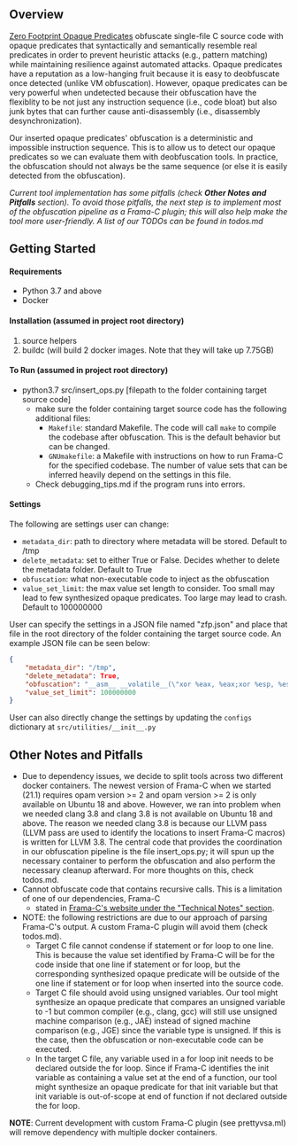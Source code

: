 ## Overview

[Zero Footprint Opaque Predicates](https://rdcu.be/cpnNf) obfuscate single-file C source code with opaque predicates that syntactically and semantically resemble real predicates in order to prevent heuristic attacks (e.g., pattern matching) while maintaining resilience against automated attacks. Opaque predicates have a reputation as a low-hanging fruit because it is easy to deobfuscate once detected (unlike VM obfuscation). However, opaque predicates can be very powerful when undetected because their obfuscation have the flexiblity to be not just any instruction sequence (i.e., code bloat) but also junk bytes that can further cause anti-disassembly (i.e., disassembly desynchronization).

Our inserted opaque predicates' obfuscation is a deterministic and impossible instruction sequence. This is to allow us to detect our opaque predicates so we can evaluate them with deobfuscation tools. In practice, the obfuscation should not always be the same sequence (or else it is easily detected from the obfuscation). 

_Current tool implementation has some pitfalls (check <b>Other Notes and Pitfalls</b> section). To avoid those pitfalls, the next step is to implement most of the obfuscation pipeline as a Frama-C plugin; this will also help make the tool more user-friendly. A list of our TODOs can be found in todos.md_

## Getting Started

#### Requirements
* Python 3.7 and above
* Docker 

#### Installation (assumed in project root directory)
1. source helpers
2. buildc (will build 2 docker images. Note that they will take up 7.75GB)

#### To Run (assumed in project root directory)
* python3.7 src/insert\_ops.py [filepath to the folder containing target source code]
  * make sure the folder containing target source code has the following additional files: 
    * `Makefile`: standard Makefile. The code will call `make` to compile the codebase after obfuscation. This is the default behavior but can be changed. 
    * `GNUmakefile`: a Makefile with instructions on how to run Frama-C for the specified codebase. The number of value sets that can be inferred heavily depend on the settings in this file.
  * Check debugging\_tips.md if the program runs into errors.

#### Settings
The following are settings user can change:
* `metadata_dir`: path to directory where metadata will be stored. Default to /tmp
* `delete_metadata`: set to either True or False. Decides whether to delete the metadata folder. Default to True
* `obfuscation`: what non-executable code to inject as the obfuscation
* `value_set_limit`: the max value set length to consider. Too small may lead to few synthesized opaque predicates. Too large may lead to crash. Default to 100000000

User can specify the settings in a JSON file named "zfp.json" and place that file in the root directory of the folder containing the target source code. An example JSON file can be seen below:
```json
{
    "metadata_dir": "/tmp",
    "delete_metadata": True,
    "obfuscation": "__asm__ __volatile__(\"xor %eax, %eax;xor %esp, %esp;xor %ebp, %ebp; add %eax, %esp;\");",
    "value_set_limit": 100000000
}
```

User can also directly change the settings by updating the `configs` dictionary  at `src/utilities/__init__.py`

## Other Notes and Pitfalls

* Due to dependency issues, we decide to split tools across two different docker containers. The newest version of Frama-C when we started (21.1) requires opam version >= 2 and opam version >= 2 is only available on Ubuntu 18 and above. However, we ran into problem when we needed clang 3.8 and clang 3.8 is not available on Ubuntu 18 and above. The reason we needed clang 3.8 is because our LLVM pass (LLVM pass are used to identify the locations to insert Frama-C macros) is written for LLVM 3.8. The central code that provides the coordination in our obfuscation pipeline is the file insert\_ops.py; it will spun up the necessary container to perform the obfuscation and also perform the necessary cleanup afterward. For more thoughts on this, check todos.md.
* Cannot obfuscate code that contains recursive calls. This is a limitation of one of our dependencies, Frama-C
  * stated in [Frama-C's website under the "Technical Notes" section](https://www.frama-c.com/fc-plugins/eva.html).
* NOTE: the following restrictions are due to our approach of parsing Frama-C's output. A custom Frama-C plugin will avoid them (check todos.md).
  * Target C file cannot condense if statement or for loop to one line. This is because the value set identified by Frama-C will be for the code inside that one line if statement or for loop, but the corresponding synthesized opaque predicate will be outside of the one line if statement or for loop when inserted into the source code.
  * Target C file should avoid using unsigned variables. Our tool might synthesize an opaque predicate that compares an unsigned variable to -1 but common compiler (e.g., clang, gcc) will still use unsigned machine comparison (e.g., JAE) instead of signed machine comparison (e.g., JGE) since the variable type is unsigned. If this is the case, then the obfuscation or non-executable code can be executed.
  * In the target C file, any variable used in a for loop init needs to be declared outside the for loop. Since if Frama-C identifies the init variable as containing a value set at the end of a function, our tool might synthesize an opaque predicate for that init variable but that init variable is out-of-scope at end of function if not declared outside the for loop.

__NOTE__: Current development with custom Frama-C plugin (see prettyvsa.ml) will remove dependency with multiple docker containers.
